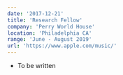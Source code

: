 ```yaml
---
date: '2017-12-21'
title: 'Research Fellow'
company: 'Perry World House'
location: 'Philadelphia CA'
range: 'June - August 2019'
url: 'https://www.apple.com/music/'
---
```


- To be written
